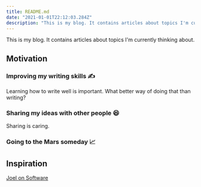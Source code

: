 ```yaml
---
title: README.md
date: "2021-01-01T22:12:03.284Z"
description: "This is my blog. It contains articles about topics I'm currently thinking about."
---
```


This is my blog. It contains articles about topics I'm currently thinking about.

## Motivation

### Improving my writing skills ✍️

Learning how to write well is important. What better way of doing that than writing?

### Sharing my ideas with other people 😆

Sharing is caring.

### Going to the Mars someday 📈

## Inspiration

[Joel on Software](joelonsoftware.com)
